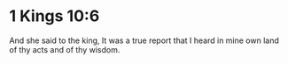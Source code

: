 # 1 Kings 10:6

And she said to the king, It was a true report that I heard in mine own land of thy acts and of thy wisdom.
